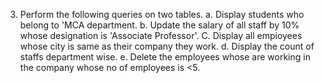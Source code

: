 3. Perform the following queries on two tables.
a. Display students who belong to 'MCA department.
b. Update the salary of all staff by 10% whose designation is 'Associate Professor'.
C. Display all empioyees whose city is same as their company they work.
d. Display the count of staffs department wise.
e. Delete the employees whose are working in the company whose no of employees is <5.
